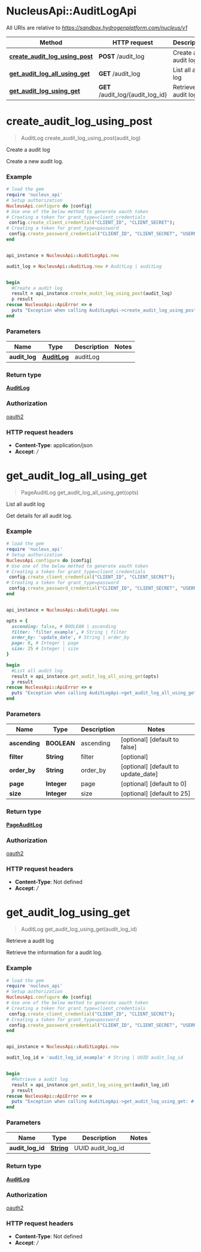 # NucleusApi::AuditLogApi

All URIs are relative to *https://sandbox.hydrogenplatform.com/nucleus/v1*

Method | HTTP request | Description
------------- | ------------- | -------------
[**create_audit_log_using_post**](AuditLogApi.md#create_audit_log_using_post) | **POST** /audit_log | Create a audit log
[**get_audit_log_all_using_get**](AuditLogApi.md#get_audit_log_all_using_get) | **GET** /audit_log | List all audit log
[**get_audit_log_using_get**](AuditLogApi.md#get_audit_log_using_get) | **GET** /audit_log/{audit_log_id} | Retrieve a audit log


# **create_audit_log_using_post**
> AuditLog create_audit_log_using_post(audit_log)

Create a audit log

Create a new audit log.

### Example
```ruby
# load the gem
require 'nucleus_api'
# Setup authorization
NucleusApi.configure do |config|
# Use one of the below method to generate oauth token        
# Creating a token for grant_type=client_credentials
 config.create_client_credential("CLIENT_ID", "CLIENT_SECRET");
# Creating a token for grant_type=password
 config.create_password_credential("CLIENT_ID", "CLIENT_SECRET", "USERNAME", "PASSWORD");
end


api_instance = NucleusApi::AuditLogApi.new

audit_log = NucleusApi::AuditLog.new # AuditLog | auditLog


begin
  #Create a audit log
  result = api_instance.create_audit_log_using_post(audit_log)
  p result
rescue NucleusApi::ApiError => e
  puts "Exception when calling AuditLogApi->create_audit_log_using_post: #{e}"
end
```

### Parameters

Name | Type | Description  | Notes
------------- | ------------- | ------------- | -------------
 **audit_log** | [**AuditLog**](AuditLog.md)| auditLog | 

### Return type

[**AuditLog**](AuditLog.md)

### Authorization

[oauth2](../README.md#oauth2)

### HTTP request headers

 - **Content-Type**: application/json
 - **Accept**: */*



# **get_audit_log_all_using_get**
> PageAuditLog get_audit_log_all_using_get(opts)

List all audit log

Get details for all audit log.

### Example
```ruby
# load the gem
require 'nucleus_api'
# Setup authorization
NucleusApi.configure do |config|
# Use one of the below method to generate oauth token        
# Creating a token for grant_type=client_credentials
 config.create_client_credential("CLIENT_ID", "CLIENT_SECRET");
# Creating a token for grant_type=password
 config.create_password_credential("CLIENT_ID", "CLIENT_SECRET", "USERNAME", "PASSWORD");
end


api_instance = NucleusApi::AuditLogApi.new

opts = { 
  ascending: false, # BOOLEAN | ascending
  filter: 'filter_example', # String | filter
  order_by: 'update_date', # String | order_by
  page: 0, # Integer | page
  size: 25 # Integer | size
}

begin
  #List all audit log
  result = api_instance.get_audit_log_all_using_get(opts)
  p result
rescue NucleusApi::ApiError => e
  puts "Exception when calling AuditLogApi->get_audit_log_all_using_get: #{e}"
end
```

### Parameters

Name | Type | Description  | Notes
------------- | ------------- | ------------- | -------------
 **ascending** | **BOOLEAN**| ascending | [optional] [default to false]
 **filter** | **String**| filter | [optional] 
 **order_by** | **String**| order_by | [optional] [default to update_date]
 **page** | **Integer**| page | [optional] [default to 0]
 **size** | **Integer**| size | [optional] [default to 25]

### Return type

[**PageAuditLog**](PageAuditLog.md)

### Authorization

[oauth2](../README.md#oauth2)

### HTTP request headers

 - **Content-Type**: Not defined
 - **Accept**: */*



# **get_audit_log_using_get**
> AuditLog get_audit_log_using_get(audit_log_id)

Retrieve a audit log

Retrieve the information for a audit log.

### Example
```ruby
# load the gem
require 'nucleus_api'
# Setup authorization
NucleusApi.configure do |config|
# Use one of the below method to generate oauth token        
# Creating a token for grant_type=client_credentials
 config.create_client_credential("CLIENT_ID", "CLIENT_SECRET");
# Creating a token for grant_type=password
 config.create_password_credential("CLIENT_ID", "CLIENT_SECRET", "USERNAME", "PASSWORD");
end


api_instance = NucleusApi::AuditLogApi.new

audit_log_id = 'audit_log_id_example' # String | UUID audit_log_id


begin
  #Retrieve a audit log
  result = api_instance.get_audit_log_using_get(audit_log_id)
  p result
rescue NucleusApi::ApiError => e
  puts "Exception when calling AuditLogApi->get_audit_log_using_get: #{e}"
end
```

### Parameters

Name | Type | Description  | Notes
------------- | ------------- | ------------- | -------------
 **audit_log_id** | [**String**](.md)| UUID audit_log_id | 

### Return type

[**AuditLog**](AuditLog.md)

### Authorization

[oauth2](../README.md#oauth2)

### HTTP request headers

 - **Content-Type**: Not defined
 - **Accept**: */*



